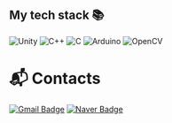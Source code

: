 <br />
<h2> My tech stack 📚 </h2>

![Unity](https://img.shields.io/badge/-Unity-F05032?style=for-the-badge&logo=Unity&logoColor=ffffff)
![C++](https://img.shields.io/badge/-C++-00599C.svg?style=for-the-badge&logo=C%2B%2B)
![C](https://img.shields.io/badge/C-A8B9CC.svg?style=for-the-badge&logo=C&logoColor=white)
![Arduino](https://img.shields.io/badge/Arduino-00979D.svg?style=for-the-badge&logo=Arduino&logoColor=white)
![OpenCV](https://img.shields.io/badge/OpenCV-5C3EE8.svg?style=for-the-badge&logo=OpenCV&logoColor=white)

# :mailbox_with_mail: Contacts
[![Gmail Badge](https://img.shields.io/badge/Gmail-d14836?style=for-the-badge&logo=Gmail&logoColor=white&link=mailto:maruluv0527@gmail.com)](mailto:maruluv0527@gmail.com)
[![Naver Badge](https://img.shields.io/badge/Naver-03C75A?style=for-the-badge&logo=Naver&logoColor=white&link=mailto:jasongoo@naver.com)](mailto:jasongoo@naver.com)

<br/>

